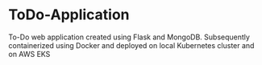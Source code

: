 # ToDo-Application
To-Do web application created using Flask and MongoDB. Subsequently containerized using Docker and deployed on local Kubernetes cluster and on AWS EKS

